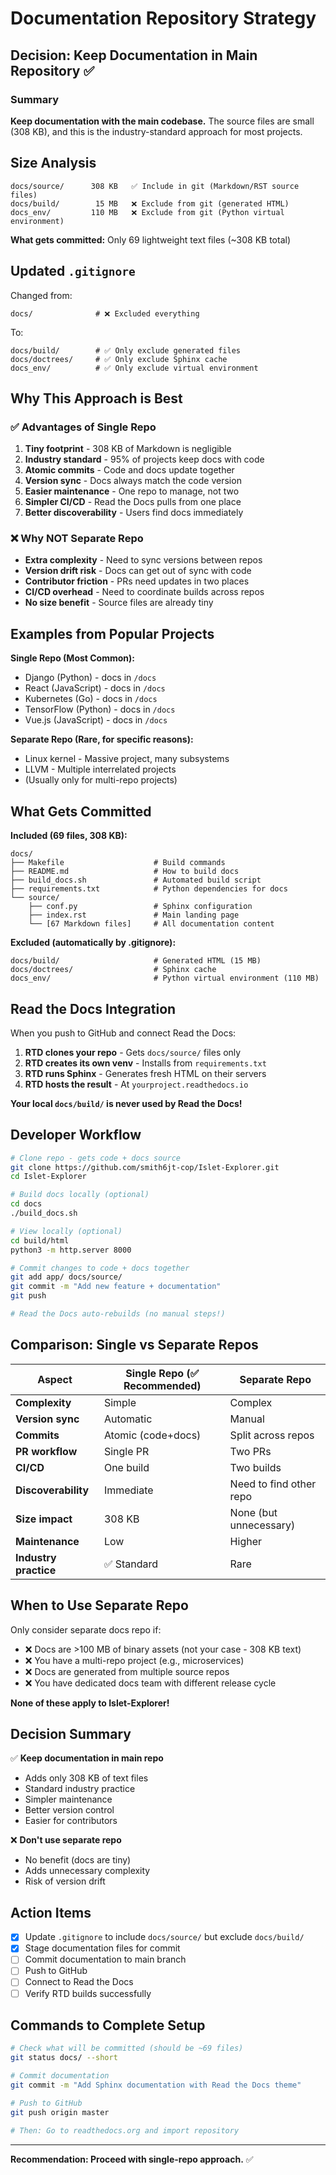 # Documentation Repository Strategy

## Decision: Keep Documentation in Main Repository ✅

### Summary

**Keep documentation with the main codebase.** The source files are small (308 KB), and this is the industry-standard approach for most projects.

## Size Analysis

```
docs/source/      308 KB   ✅ Include in git (Markdown/RST source files)
docs/build/        15 MB   ❌ Exclude from git (generated HTML)
docs_env/         110 MB   ❌ Exclude from git (Python virtual environment)
```

**What gets committed:** Only 69 lightweight text files (~308 KB total)

## Updated `.gitignore`

Changed from:
```
docs/              # ❌ Excluded everything
```

To:
```
docs/build/        # ✅ Only exclude generated files
docs/doctrees/     # ✅ Only exclude Sphinx cache
docs_env/          # ✅ Only exclude virtual environment
```

## Why This Approach is Best

### ✅ Advantages of Single Repo

1. **Tiny footprint** - 308 KB of Markdown is negligible
2. **Industry standard** - 95% of projects keep docs with code
3. **Atomic commits** - Code and docs update together
4. **Version sync** - Docs always match the code version
5. **Easier maintenance** - One repo to manage, not two
6. **Simpler CI/CD** - Read the Docs pulls from one place
7. **Better discoverability** - Users find docs immediately

### ❌ Why NOT Separate Repo

- **Extra complexity** - Need to sync versions between repos
- **Version drift risk** - Docs can get out of sync with code
- **Contributor friction** - PRs need updates in two places
- **CI/CD overhead** - Need to coordinate builds across repos
- **No size benefit** - Source files are already tiny

## Examples from Popular Projects

**Single Repo (Most Common):**
- Django (Python) - docs in `/docs`
- React (JavaScript) - docs in `/docs`
- Kubernetes (Go) - docs in `/docs`
- TensorFlow (Python) - docs in `/docs`
- Vue.js (JavaScript) - docs in `/docs`

**Separate Repo (Rare, for specific reasons):**
- Linux kernel - Massive project, many subsystems
- LLVM - Multiple interrelated projects
- (Usually only for multi-repo projects)

## What Gets Committed

**Included (69 files, 308 KB):**
```
docs/
├── Makefile                    # Build commands
├── README.md                   # How to build docs
├── build_docs.sh               # Automated build script
├── requirements.txt            # Python dependencies for docs
└── source/
    ├── conf.py                 # Sphinx configuration
    ├── index.rst               # Main landing page
    └── [67 Markdown files]     # All documentation content
```

**Excluded (automatically by .gitignore):**
```
docs/build/                     # Generated HTML (15 MB)
docs/doctrees/                  # Sphinx cache
docs_env/                       # Python virtual environment (110 MB)
```

## Read the Docs Integration

When you push to GitHub and connect Read the Docs:

1. **RTD clones your repo** - Gets `docs/source/` files only
2. **RTD creates its own venv** - Installs from `requirements.txt`
3. **RTD runs Sphinx** - Generates fresh HTML on their servers
4. **RTD hosts the result** - At `yourproject.readthedocs.io`

**Your local `docs/build/` is never used by Read the Docs!**

## Developer Workflow

```bash
# Clone repo - gets code + docs source
git clone https://github.com/smith6jt-cop/Islet-Explorer.git
cd Islet-Explorer

# Build docs locally (optional)
cd docs
./build_docs.sh

# View locally (optional)
cd build/html
python3 -m http.server 8000

# Commit changes to code + docs together
git add app/ docs/source/
git commit -m "Add new feature + documentation"
git push

# Read the Docs auto-rebuilds (no manual steps!)
```

## Comparison: Single vs Separate Repos

| Aspect | Single Repo (✅ Recommended) | Separate Repo |
|--------|------------------------------|---------------|
| **Complexity** | Simple | Complex |
| **Version sync** | Automatic | Manual |
| **Commits** | Atomic (code+docs) | Split across repos |
| **PR workflow** | Single PR | Two PRs |
| **CI/CD** | One build | Two builds |
| **Discoverability** | Immediate | Need to find other repo |
| **Size impact** | 308 KB | None (but unnecessary) |
| **Maintenance** | Low | Higher |
| **Industry practice** | ✅ Standard | Rare |

## When to Use Separate Repo

Only consider separate docs repo if:
- ❌ Docs are >100 MB of binary assets (not your case - 308 KB text)
- ❌ You have a multi-repo project (e.g., microservices)
- ❌ Docs are generated from multiple source repos
- ❌ You have dedicated docs team with different release cycle

**None of these apply to Islet-Explorer!**

## Decision Summary

✅ **Keep documentation in main repo**
- Adds only 308 KB of text files
- Standard industry practice
- Simpler maintenance
- Better version control
- Easier for contributors

❌ **Don't use separate repo**
- No benefit (docs are tiny)
- Adds unnecessary complexity
- Risk of version drift

## Action Items

- [x] Update `.gitignore` to include `docs/source/` but exclude `docs/build/`
- [x] Stage documentation files for commit
- [ ] Commit documentation to main branch
- [ ] Push to GitHub
- [ ] Connect to Read the Docs
- [ ] Verify RTD builds successfully

## Commands to Complete Setup

```bash
# Check what will be committed (should be ~69 files)
git status docs/ --short

# Commit documentation
git commit -m "Add Sphinx documentation with Read the Docs theme"

# Push to GitHub
git push origin master

# Then: Go to readthedocs.org and import repository
```

---

**Recommendation: Proceed with single-repo approach.** ✅
